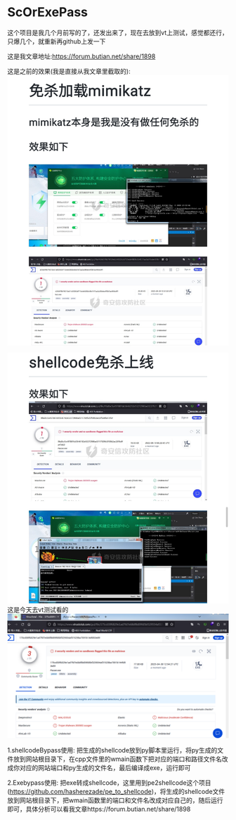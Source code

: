 # ScOrExePass
这个项目是我几个月前写的了，还发出来了，现在去放到vt上测试，感觉都还行，只爆几个，就重新再github上发一下

这是我文章地址:https://forum.butian.net/share/1898

这是之前的效果(我是直接从我文章里截取的):
![1](https://github.com/wz-wsl/ScOrExePass/blob/main/pic/Screenshot_20230430_210850.jpg)

![2](https://github.com/wz-wsl/ScOrExePass/blob/main/pic/Screenshot_20230430_210901.jpg)
这是今天去vt测试看的
![3](https://github.com/wz-wsl/ScOrExePass/blob/main/pic/3.PNG)

1.shellcodeBypass使用:
把生成的shellcode放到py脚本里运行，将py生成的文件放到网站根目录下，在cpp文件里的wmain函数下把对应的端口和路径文件名改成你对应的网站端口和py生成的文件名，最后编译成exe，运行即可

2.Exebypass使用:
把exe转成shellcode，这里用到pe2shellcode这个项目(https://github.com/hasherezade/pe_to_shellcode)，将生成的shellcode文件放到网站根目录下，把wmain函数里的端口和文件名改成对应自己的，随后运行即可，具体分析可以看我文章https://forum.butian.net/share/1898

